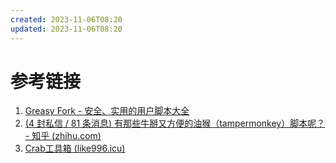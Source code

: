 ```yaml
---
created: 2023-11-06T08:20
updated: 2023-11-06T08:20
---
```

# 参考链接
1. [Greasy Fork - 安全、实用的用户脚本大全](https://greasyfork.org/zh-CN)
2. [(4 封私信 / 81 条消息) 有那些牛掰又方便的油猴（tampermonkey）脚本呢？ - 知乎 (zhihu.com)](https://www.zhihu.com/question/308414858)
3. [Crab工具箱 (like996.icu)](https://www.like996.icu:1205/help.html)